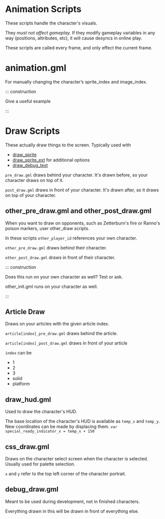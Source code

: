 # Animation Scripts

These scripts handle the character's visuals.

They *must not affect gameplay.* If they modify gameplay variables in any way (positions, attributes, etc), it will
cause desyncs in online play.

These scripts are called every frame, and only effect the current frame.

# animation.gml

For manually changing the character’s sprite_index and image_index.

::: construction

Give a useful example

:::

# Draw Scripts

These actually draw things to the screen. Typically used with

- [draw_sprite](https://docs2.yoyogames.com/source/_build/3_scripting/4_gml_reference/drawing/sprites_and_tiles/draw_sprite.html)
- [draw_sprite_ext](https://docs2.yoyogames.com/source/_build/3_scripting/4_gml_reference/drawing/sprites_and_tiles/draw_sprite_ext.html)
  for additional options
- [draw_debug_text](https://rivalsofaether.com/draw_debug_text/)

`pre_draw.gml` draws behind your character. It's drawn before, so your character draws on top of it.

`post_draw.gml` draws in front of your character. It's drawn after, so it draws on top of your character.

## other_pre_draw.gml and other_post_draw.gml

When you want to draw on opponents, such as Zetterburn's fire or Ranno's poison markers, user other_draw scripts.

In these scripts `other_player_id` references your own character.

`other_pre_draw.gml` draws behind their character.

`other_post_draw.gml` draws in front of their character.

::: construction

Does this run on your own character as well? Test or ask.

other_init.gml runs on your character as well.

:::

## Article Draw

Draws on your articles with the given article index.

`article[index]_pre_draw.gml` draws behind the article.

`article[index]_post_draw.gml` draws in front of your article

`index` can be

- 1
- 2
- 3
- solid
- platform

## draw_hud.gml

Used to draw the character's HUD.

The base location of the character's HUD is available as `temp_x` and `temp_y`. New coordinates can be made by
displacing them. `var special_ready_indicator_x = temp_x + 150`

## css_draw.gml

Draws on the character select screen when the character is selected. Usually used for palette selection.

`x` and `y` refer to the top left corner of the character portrait.

## debug_draw.gml

Meant to be used during development, not in finished characters.

Everything drawn in this will be drawn in front of everything else.



